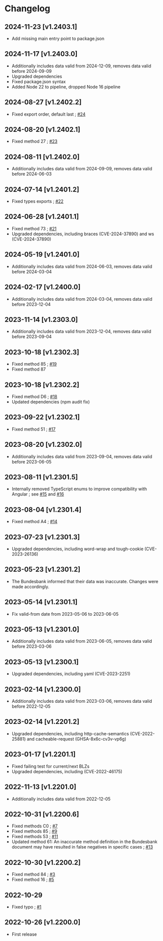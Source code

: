 # Changelog

## 2024-11-23 [v1.2403.1]

* Add missing main entry point to package.json

## 2024-11-17 [v1.2403.0]

* Additionally includes data valid from 2024-12-09, removes data valid before 2024-09-09
* Upgraded dependencies
* Fixed package.json syntax
* Added Node 22 to pipeline, dropped Node 16 pipeline

## 2024-08-27 [v1.2402.2]

* Fixed export order, default last ; [#24](https://github.com/baumerdev/ibantools-germany/issues/24)

## 2024-08-20 [v1.2402.1]

* Fixed method 27 ; [#23](https://github.com/baumerdev/ibantools-germany/issues/23)

## 2024-08-11 [v1.2402.0]

* Additionally includes data valid from 2024-09-09, removes data valid before 2024-06-03

## 2024-07-14 [v1.2401.2]

* Fixed types exports ; [#22](https://github.com/baumerdev/ibantools-germany/issues/22)

## 2024-06-28 [v1.2401.1]

* Fixed method 73 ; [#21](https://github.com/baumerdev/ibantools-germany/issues/21)
* Upgraded dependencies, including braces (CVE-2024-37890) and ws (CVE-2024-37890)

## 2024-05-19 [v1.2401.0]

* Additionally includes data valid from 2024-06-03, removes data valid before 2024-03-04

## 2024-02-17 [v1.2400.0]

* Additionally includes data valid from 2024-03-04, removes data valid before 2023-12-04

## 2023-11-14 [v1.2303.0]

* Additionally includes data valid from 2023-12-04, removes data valid before 2023-09-04

## 2023-10-18 [v1.2302.3]

* Fixed method 85 ; [#19](https://github.com/baumerdev/ibantools-germany/issues/19)
* Fixed method 87

## 2023-10-18 [v1.2302.2]

* Fixed method D6 ; [#18](https://github.com/baumerdev/ibantools-germany/issues/18)
* Updated dependencies (npm audit fix)

## 2023-09-22 [v1.2302.1]

* Fixed method 51 ; [#17](https://github.com/baumerdev/ibantools-germany/issues/17)

## 2023-08-20 [v1.2302.0]

* Additionally includes data valid from 2023-09-04, removes data valid before 2023-06-05

## 2023-08-11 [v1.2301.5]

* Internally removed TypeScript enums to improve compatibility with Angular ; see [#15](https://github.com/baumerdev/ibantools-germany/issues/15) and [#16](https://github.com/baumerdev/ibantools-germany/pull/16/)

## 2023-08-04 [v1.2301.4]

* Fixed method A4 ; [#14](https://github.com/baumerdev/ibantools-germany/issues/14)

## 2023-07-23 [v1.2301.3]

* Upgraded dependencies, including word-wrap and tough-cookie (CVE-2023-26136)

## 2023-05-23 [v1.2301.2]

* The Bundesbank informed that their data was inaccurate. Changes were made accordingly.

## 2023-05-14 [v1.2301.1]

* Fix valid-from date from 2023-05-06 to 2023-06-05

## 2023-05-13 [v1.2301.0]

* Additionally includes data valid from 2023-06-05, removes data valid before 2023-03-06

## 2023-05-13 [v1.2300.1]

* Upgraded dependencies, including yaml (CVE-2023-2251)

## 2023-02-14 [v1.2300.0]

* Additionally includes data valid from 2023-03-06, removes data valid before 2022-12-05

## 2023-02-14 [v1.2201.2]

* Upgraded dependencies, including http-cache-semantics (CVE-2022-25881) and cacheable-request (GHSA-8x6c-cv3v-vp6g)

## 2023-01-17 [v1.2201.1]

* Fixed failing test for current/next BLZs
* Upgraded dependencies, including (CVE-2022-46175)

## 2022-11-13 [v1.2201.0]

* Additionally includes data valid from 2022-12-05

## 2022-10-31 [v1.2200.6]

* Fixed methods C0 ; [#7](https://github.com/baumerdev/ibantools-germany/pull/7)
* Fixed methods 85 ; [#9](https://github.com/baumerdev/ibantools-germany/pull/9)
* Fixed methods 53 ; [#11](https://github.com/baumerdev/ibantools-germany/pull/11)
* Updated method 61: An inaccurate method definition in the Bundesbank document may have resulted in false negatives in specific cases ; [#13](https://github.com/baumerdev/ibantools-germany/pull/13)

## 2022-10-30 [v1.2200.2]

* Fixed method 84 ; [#3](https://github.com/baumerdev/ibantools-germany/pull/3)
* Fixed method 16 ; [#5](https://github.com/baumerdev/ibantools-germany/pull/5)

## 2022-10-29

* Fixed typo ; [#1](https://github.com/baumerdev/ibantools-germany/pull/1)

## 2022-10-26 [v1.2200.0]

* First release
